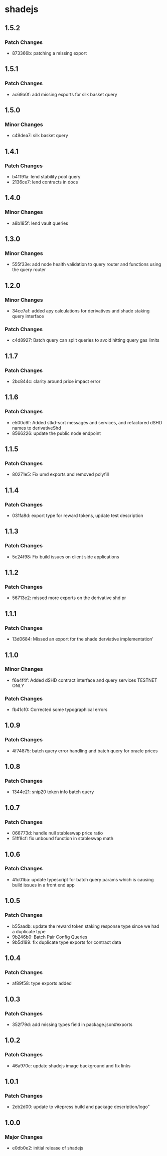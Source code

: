 # shadejs

## 1.5.2

### Patch Changes

- 873366b: patching a missing export

## 1.5.1

### Patch Changes

- ac69a0f: add missing exports for silk basket query

## 1.5.0

### Minor Changes

- c49dea7: silk basket query

## 1.4.1

### Patch Changes

- b41191a: lend stability pool query
- 2136ce7: lend contracts in docs

## 1.4.0

### Minor Changes

- a8b185f: lend vault queries

## 1.3.0

### Minor Changes

- 555f33e: add node health validation to query router and functions using the query router

## 1.2.0

### Minor Changes

- 34ce7af: added apy calculations for derivatives and shade staking query interface

### Patch Changes

- c4d8927: Batch query can split queries to avoid hitting query gas limits

## 1.1.7

### Patch Changes

- 2bc844c: clarity around price impact error

## 1.1.6

### Patch Changes

- e500c6f: Added stkd-scrt messages and services, and refactored dSHD names to derivativeShd
- 8566226: update the public node endpoint

## 1.1.5

### Patch Changes

- 80271e5: Fix umd exports and removed polyfill

## 1.1.4

### Patch Changes

- 031fa8d: export type for reward tokens, update test description

## 1.1.3

### Patch Changes

- 5c24f98: Fix build issues on client side applications

## 1.1.2

### Patch Changes

- 56713e2: missed more exports on the derivative shd pr

## 1.1.1

### Patch Changes

- 13d0684: Missed an export for the shade derviative implementation'

## 1.1.0

### Minor Changes

- f6a4f4f: Added dSHD contract interface and query services TESTNET ONLY

### Patch Changes

- fb41cf0: Corrected some typographical errors

## 1.0.9

### Patch Changes

- 4f74875: batch query error handling and batch query for oracle prices

## 1.0.8

### Patch Changes

- 1344e21: snip20 token info batch query

## 1.0.7

### Patch Changes

- 066773d: handle null stableswap price ratio
- 51ff8cf: fix unbound function in stableswap math

## 1.0.6

### Patch Changes

- 41c01ba: update typescript for batch query params which is causing build issues in a front end app

## 1.0.5

### Patch Changes

- b55aadb: update the reward token staking response type since we had a duplicate type
- 9b246b0: Batch Pair Config Queries
- 9b5d199: fix duplicate type exports for contract data

## 1.0.4

### Patch Changes

- af89f58: type exports added

## 1.0.3

### Patch Changes

- 352f79d: add missing types field in package.json#exports

## 1.0.2

### Patch Changes

- 46a970c: update shadejs image background and fix links

## 1.0.1

### Patch Changes

- 2eb2d00: update to vitepress build and package description/logo"

## 1.0.0

### Major Changes

- e0db0e2: initial release of shadejs
